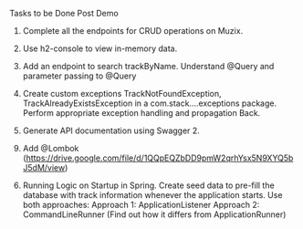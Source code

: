 Tasks to be Done Post Demo

1. Complete all the endpoints for CRUD operations on Muzix.

2. Use h2-console to view in-memory data.

3. Add an endpoint to search trackByName. Understand @Query and parameter passing to
@Query

5. Create custom exceptions TrackNotFoundException, TrackAlreadyExistsException in a
com.stack....exceptions package. Perform appropriate exception handling and propagation
Back.

4. Generate API documentation using Swagger 2.

9) Add @Lombok
(https://drive.google.com/file/d/1QQpEQZbDD9pmW2qrhYsx5N9XYQ5bJ5dM/view)

6. Running Logic on Startup in Spring. Create seed data to pre-fill the database with track
information whenever the application starts. Use both approaches:
Approach 1: ApplicationListener<ContextRefreshedEvent>
Approach 2: CommandLineRunner (Find out how it differs from ApplicationRunner)
